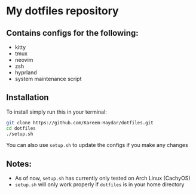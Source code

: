 # My dotfiles repository

## Contains configs for the following:
- kitty
- tmux
- neovim
- zsh
- hyprland
- system maintenance script

## Installation
To install simply run this in your terminal:

```bash
git clone https://github.com/Kareem-Haydar/dotfiles.git
cd dotfiles
./setup.sh
```
You can also use `setup.sh` to update the configs if you make any changes

## Notes:
- As of now, `setup.sh` has currently only tested on Arch Linux (CachyOS)
- `setup.sh` will only work properly if `dotfiles` is in your home directory
